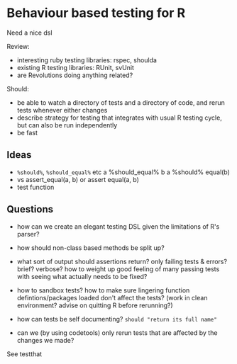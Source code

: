 Behaviour based testing for R
==============================

Need a nice dsl

Review: 

  * interesting ruby testing libraries: rspec, shoulda
  * existing R testing libraries: RUnit, svUnit
  * are Revolutions doing anything related?
  
Should:

* be able to watch a directory of tests and a directory of code, and rerun tests whenever either changes
* describe strategy for testing that integrates with usual R testing cycle, but can also be run independently
* be fast
  
Ideas
-----

* `%should%`, `%should_equal%` etc
      a %should_equal% b
      a %should% equal(b)
* vs assert_equal(a, b) or assert equal(a, b)
* test function
      
Questions
-----------

* how can we create an elegant testing DSL given the limitations of R's parser?

* how should non-class based methods be split up?

* what sort of output should assertions return? only failing tests & errors? brief? verbose?  how to weight up good feeling of many passing tests with seeing what actually needs to be fixed?

* how to sandbox tests?  how to make sure lingering function defintions/packages loaded don't affect the tests?  (work in clean environment?  advise on quitting R before rerunning?)

* how can tests be self documenting?   `should "return its full name"`

* can we (by using codetools) only rerun tests that are affected by the changes we made?


See testthat